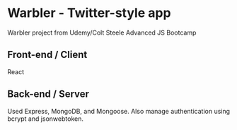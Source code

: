 # Warbler - Twitter-style app

Warbler project from Udemy/Colt Steele Advanced JS Bootcamp

## Front-end / Client

React

## Back-end / Server

Used Express, MongoDB, and Mongoose. Also manage authentication using bcrypt and jsonwebtoken.


